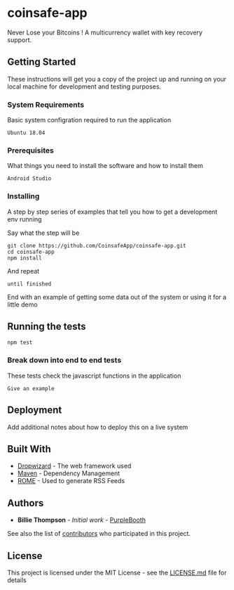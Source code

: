 # coinsafe-app

Never Lose your Bitcoins ! A multicurrency wallet with key recovery support. 

## Getting Started

These instructions will get you a copy of the project up and running on your local machine for development and testing purposes. 

### System Requirements

Basic system configration required to run the application

```
Ubuntu 18.04 
```
### Prerequisites

What things you need to install the software and how to install them

```
Android Studio
```

### Installing

A step by step series of examples that tell you how to get a development env running

Say what the step will be

```
git clone https://github.com/CoinsafeApp/coinsafe-app.git
cd coinsafe-app
npm install
```

And repeat

```
until finished
```

End with an example of getting some data out of the system or using it for a little demo

## Running the tests

```
npm test
```

### Break down into end to end tests

These tests check the javascript functions in the application

```
Give an example
```


## Deployment

Add additional notes about how to deploy this on a live system

## Built With

* [Dropwizard](http://www.dropwizard.io/1.0.2/docs/) - The web framework used
* [Maven](https://maven.apache.org/) - Dependency Management
* [ROME](https://rometools.github.io/rome/) - Used to generate RSS Feeds


## Authors

* **Billie Thompson** - *Initial work* - [PurpleBooth](https://github.com/PurpleBooth)

See also the list of [contributors](https://github.com/your/project/contributors) who participated in this project.

## License

This project is licensed under the MIT License - see the [LICENSE.md](LICENSE.md) file for details

